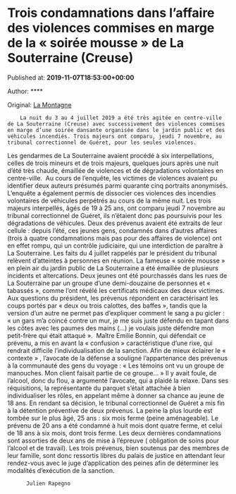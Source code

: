 
# Trois condamnations dans l’affaire des violences commises en marge de la « soirée mousse » de La Souterraine (Creuse)

Published at: **2019-11-07T18:53:00+00:00**

Author: ****

Original: [La Montagne](https://www.lamontagne.fr/souterraine-23300/actualites/trois-condamnations-dans-laffaire-des-violences-commises-en-marge-de-la-soiree-mousse-de-la-souterraine-creuse_13679879/)


        La nuit du 3 au 4 juillet 2019 a été très agitée en centre-ville de La Souterraine (Creuse) avec successivement des violences commises en marge d’une soirée dansante organisée dans le jardin public et des véhicules incendiés. Trois majeurs ont comparu, jeudi 7 novembre, au tribunal correctionnel de Guéret, pour les seules violences.
      
Les gendarmes de La Souterraine avaient procédé à six interpellations, celles de trois mineurs et de trois majeurs, quelques jours après une nuit d’été très chaude, émaillée de violences et de dégradations volontaires en centre-ville. 
Au cours de l’enquête, les victimes de violences avaient pu identifier deux auteurs présumés parmi quarante cinq portraits anonymisés. L’enquête a également permis de dissocier ces violences des incendies volontaires de véhicules perpétrés au cours de la même nuit.
Les trois majeurs interpellés, âgés de 19 à 25 ans, ont comparu jeudi 7 novembre au tribunal correctionnel de Guéret, ils n’étaient donc pas poursuivis pour les dégradations de véhicules. Deux des prévenus avaient été extraits de leur cellule : depuis l’été, ces jeunes gens, condamnés dans d’autres affaires (trois à quatre condamnations mais pas pour des affaires de violence) ont en effet rompu, qui un contrôle judiciaire, qui une interdiction de paraître à La Souterraine. Les faits du 4 juillet rappelés par le président du tribunal relèvent d’atteintes à personnes en réunion.
La fameuse « soirée mousse » en plein air du jardin public de La Souterraine a été émaillée de plusieurs incidents et altercations. Deux jeunes ont été pourchassés dans les rues de La Souterraine par un groupe d’une demi-douzaine de personnes et « tabassés », comme l’ont révélé les certificats médicaux des deux victimes.
Aux questions du président, les prévenus répondent en caractérisant les coups portés par « deux ou trois calottes, des baffes », tandis que la version d’un autre ne permet pas d’expliquer comment le sang a pu gicler : « un gars m’a coincé contre un mur, je me suis juste défendu en tapant dans les côtes avec les paumes des mains (...) je voulais juste défendre mon petit-frère qui était attaqué ». 
Maître Emilie Bonnin, qui défendait ce prévenu, a mis en avant la « confusion » caractéristique d’une rixe, qui rendrait difficile l’individualisation de la sanction. Afin de mieux éclairer le « contexte » , l’avocate de la défense a souligné l’appartenance des prévenus à la communauté des gens du voyage : « Les témoins ont vu un groupe de manouches. Mon client faisait partie de ce groupe... »
Il y avait foule, de l’alcool, donc du flou, a argumenté l’avocate, qui a plaidé la relaxe. Dans ses réquisitions, la représentante du parquet s’était attachée à bien individualiser les rôles, en appelant même à donner sa chance au jeune de 18 ans.
En rendant sa décision, le tribunal correctionnel de Guéret a mis fin à la détention préventive de deux prévenus.
La peine la plus lourde est tombée sur le plus âgé, 25 ans : six mois ferme (peine aménageable).
Le prévenu de 20 ans a été condamné à huit mois dont quatre ferme, et celui de 18 ans à six mois, dont trois ferme.
Les deux dernières condamnations sont assorties de deux ans de mise à l’épreuve ( obligation de soins pour l’alcool et de travail). Les trois prévenus, bien soutenus par des membres de leur famille, sont donc ressortis libres du palais de justice en attendant leur rendez-vous avec le juge d’application des peines afin de déterminer les modalités d’exécution de la sanction.

        
          Julien Rapegno 
        
      
